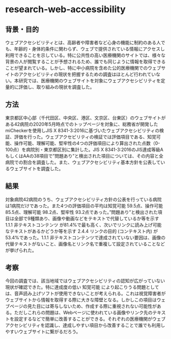 # research-web-accessibility

## 背景・目的

ウェブアクセシビリティとは、高齢者や障害者など心身の機能に制約のある人でも、年齢的・身体的条件に関わらず、ウェブで提供されている情報にアクセスし利用できることを示している。特に公共性の高い医療機関のサイトでは、様々な背景の人が閲覧することが予想されるため、誰でも同じように情報を取得できることが望まれている。しかし、特に中小病院を含めた公的医療機関でのウェブサイトのアクセシビリティの現状を把握するための調査はほとんど行われていない。本研究では、医療機関のウェブサイトを対象にウェブアクセシビリティを定量的に評価し、取り組みの現状を調査した。

## 方法

東京都区中心部（千代田区、中央区、港区、文京区、台東区）のウェブサイトがある42病院の2020年5月時点でのトップページを対象に、総務省が開発したmiCheckerを使用しJIS X 8341-3:2016に基づいたウェブアクセシビリティの検証、評価を行った。ウェブアクセビリティの検証では評価項目である、知覚可能、操作可能、理解可能、堅牢性の4つの評価項目により算出された点数（0-100点）を病院別・東京都区別に集計した。JIS X 8341-3:2016のJIS達成等級AもしくはAAの38項目で”問題あり”と検出された項目については、その内容と全病院での割合を調査した。また、ウェブアクセシビリティ基本方針を公表しているウェブサイトを調査した。

## 結果

対象病院42病院のうち、ウェブアクセシビリティ方針の公表を行っている病院は1病院だけであった。また4つの評価項目の平均は知覚可能 59.5点、操作可能 85.5点、理解可能 98.2点、堅牢性 93.2点であった。”問題あり”と検出された項目は全部で9種類あり、画像や動画などをテキストで代替しているか等を示す 1.1.1 非テキストコンテンツ が81.4%で最も高く、次いでリンクに読み上げ可能なテキストがあるかどうか等を示す 2.4.4 リンクの目的 (コンテキスト内) が53.4%であった。1.1.1 非テキストコンテンツで達成されていない要因は、画像の代替テキストがないこと、画像名とリンク名で重複して設定されていることなどが挙げられた。

## 考察

今回の調査では、該当地域ではウェブアクセシビリティの認知が広がっていない現状が確認できた。特に達成度の低い 知覚可能 により起こりうる問題としては、音声読み上げソフトが使用できないことが考えられる。これは視覚障害者がウェブサイトから情報を取得する際に大きな障壁となる。しかしこの項目はウェブページの見た目には寄与しないため、作成する際に重視されない可能性がある。ただしこれらの問題は、Webページに使われている画像やリンク先のテキストを設定するなどで簡単に改善することができる。それぞれの医療機関がウェブアクセシビリティを認識し、達成しやすい項目から改善することで誰でも利用しやすいウェブサイトに繋がるだろう。

